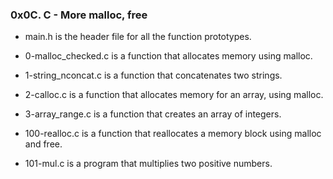 ### 0x0C. C - More malloc, free

* main.h is the header file for all the function prototypes.

* 0-malloc_checked.c is a function that allocates memory using malloc.

* 1-string_nconcat.c is a function that concatenates two strings.

* 2-calloc.c is a function that allocates memory for an array, using malloc.

* 3-array_range.c is a function that creates an array of integers.

* 100-realloc.c is a function that reallocates a memory block using malloc and free.

* 101-mul.c is a program that multiplies two positive numbers.
